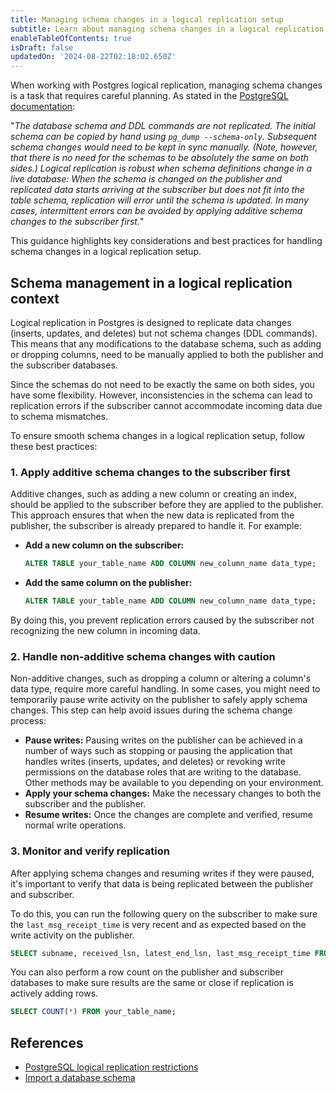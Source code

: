 ```yaml
---
title: Managing schema changes in a logical replication setup
subtitle: Learn about managing schema changes in a logical replication setup
enableTableOfContents: true
isDraft: false
updatedOn: '2024-08-22T02:18:02.650Z'
---
```


When working with Postgres logical replication, managing schema changes is a task that requires careful planning. As stated in the [PostgreSQL documentation](https://www.postgresql.org/docs/current/logical-replication-restrictions.html):

"_The database schema and DDL commands are not replicated. The initial schema can be copied by hand using `pg_dump --schema-only`. Subsequent schema changes would need to be kept in sync manually. (Note, however, that there is no need for the schemas to be absolutely the same on both sides.) Logical replication is robust when schema definitions change in a live database: When the schema is changed on the publisher and replicated data starts arriving at the subscriber but does not fit into the table schema, replication will error until the schema is updated. In many cases, intermittent errors can be avoided by applying additive schema changes to the subscriber first._"

This guidance highlights key considerations and best practices for handling schema changes in a logical replication setup.

## Schema management in a logical replication context

Logical replication in Postgres is designed to replicate data changes (inserts, updates, and deletes) but not schema changes (DDL commands). This means that any modifications to the database schema, such as adding or dropping columns, need to be manually applied to both the publisher and the subscriber databases.

Since the schemas do not need to be exactly the same on both sides, you have some flexibility. However, inconsistencies in the schema can lead to replication errors if the subscriber cannot accommodate incoming data due to schema mismatches.

To ensure smooth schema changes in a logical replication setup, follow these best practices:

### 1. Apply additive schema changes to the subscriber first

Additive changes, such as adding a new column or creating an index, should be applied to the subscriber before they are applied to the publisher. This approach ensures that when the new data is replicated from the publisher, the subscriber is already prepared to handle it. For example:

- **Add a new column on the subscriber:**

  ```sql
  ALTER TABLE your_table_name ADD COLUMN new_column_name data_type;
  ```

- **Add the same column on the publisher:**

  ```sql
  ALTER TABLE your_table_name ADD COLUMN new_column_name data_type;
  ```

By doing this, you prevent replication errors caused by the subscriber not recognizing the new column in incoming data.

### 2. Handle non-additive schema changes with caution

Non-additive changes, such as dropping a column or altering a column's data type, require more careful handling. In some cases, you might need to temporarily pause write activity on the publisher to safely apply schema changes. This step can help avoid issues during the schema change process:

- **Pause writes:** Pausing writes on the publisher can be achieved in a number of ways such as stopping or pausing the application that handles writes (inserts, updates, and deletes) or  revoking write permissions on the database roles that are writing to the database. Other methods may be available to you depending on your environment.
- **Apply your schema changes:** Make the necessary changes to both the subscriber and the publisher.
- **Resume writes:** Once the changes are complete and verified, resume normal write operations.

### 3. Monitor and verify replication

After applying schema changes and resuming writes if they were paused, it's important to verify that data is being replicated between the publisher and subscriber. 

To do this, you can run the following query on the subscriber to make sure the `last_msg_receipt_time` is very recent and as expected based on the write activity on the publisher.

```sql shouldWrap
SELECT subname, received_lsn, latest_end_lsn, last_msg_receipt_time FROM pg_catalog.pg_stat_subscription;
```

You can also perform a row count on the publisher and subscriber databases to make sure results are the same or close if replication is actively adding rows.

```sql
SELECT COUNT(*) FROM your_table_name;
```

## References

- [PostgreSQL logical replication restrictions](https://www.postgresql.org/docs/current/logical-replication-restrictions.html)
- [Import a database schema](/docs/import/import-schema-only)
